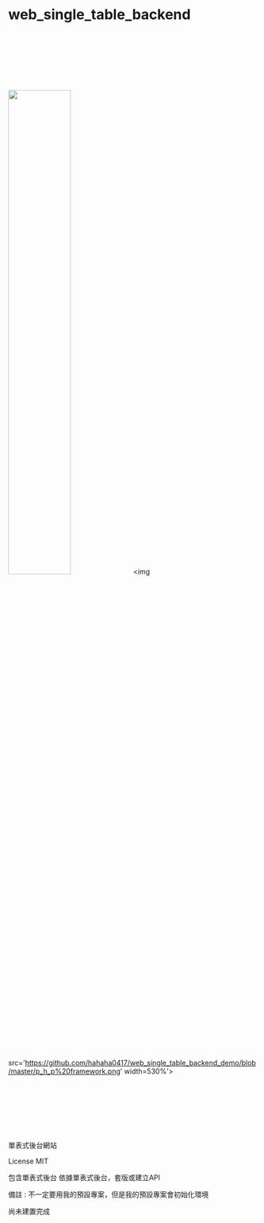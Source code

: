 # web_single_table_backend

<br>
<br>
<br>
<br>
<br>
<br>


<img src='https://github.com/hahaha0417/web_single_table_backend_demo/blob/master/laravel.png' width='50%'><img src='https://github.com/hahaha0417/web_single_table_backend_demo/blob/master/p_h_p%20framework.png' width=530%'> 


<br>
<br>
<br>
<br>
<br>
<br>

單表式後台網站

License MIT

包含單表式後台
依據單表式後台，套版或建立API

備註 : 不一定要用我的預設專案，但是我的預設專案會初始化環境

尚未建置完成
